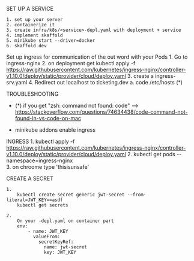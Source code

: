 SET UP A SERVICE

    1. set up your server
    2. containerize it
    3. create infra/k8s/<service>-depl.yaml with deployment + service
    4. implement skaffold
    5. minikube start --driver=docker
    6. skaffold dev

Set up ingress for communication of the out word with your Pods 1. Go to ingress-nginx 2. on deployment get kubectl apply -f https://raw.githubusercontent.com/kubernetes/ingress-nginx/controller-v1.10.0/deploy/static/provider/cloud/deploy.yaml 3. create a ingress-srv.yaml 4. Redirect out localhost to ticketing.dev
a. code /etc/hosts (\*)

TROUBLESHOOTING

- (\*) if you get "zsh: command not found: code" --> https://stackoverflow.com/questions/74634438/code-command-not-found-in-vs-code-on-mac

- minikube addons enable ingress

INGRESS 1. kubectl apply -f https://raw.githubusercontent.com/kubernetes/ingress-nginx/controller-v1.10.0/deploy/static/provider/cloud/deploy.yaml 2. kubectl get pods --namespace=ingress-nginx  
 3. on chroome type 'thisisunsafe'

CREATE A SECRET

    1.
        kubectl create secret generic jwt-secret --from-literal=JWT_KEY==asdf
        kubectl get secrets

    2.
        On your -depl.yaml on container part
        env:
            - name: JWT_KEY
              valueFrom:
                secretKeyRef:
                  name: jwt-secret
                  key: JWT_KEY
